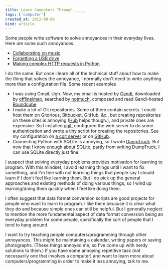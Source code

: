 ```yaml
---
title: Learn Computers Through _____
tags: ['computer']
created_at: 2012-08-09
kind: article
---
```

Some people write software to solve annoyances in their everyday lives. Here
are some such annoyances.

* [Collaborating on music](http://en.wikipedia.org/wiki/SoundCloud#History)
* [Forgetting a USB drive](http://en.wikipedia.org/wiki/Dropbox_(service)#History)
* [Making complex HTTP requests in Python](http:/python-requests.org)

I do the same. But once I learn all of the technical stuff about how to make
the thing that solves the annoyance, I normally don't need to write anything
more than a configuration file. Some recent examples

* I was using Gmail. Ugh. Now, my email is hosted by [Gandi](http://gandi.net),
    downloaded by [offlineimap](http://offlineimap.org), searched by
    [notmuch](http://notmuchmail.org), composed and read Gandi-hosted
    [Roundcube](http://roundcube.net/)
    <!--with [mutt]() or [roundcube]() and backed up on [Tarsnap]().-->
* I make a lot of Git repositories. Some of them contain secrets. I could host
    them on Gitorious, Bitbucket, GitHub, &c., but creating repositories on
    these sites is annoying ([Hub](http://defunkt.io/hub/) helps though.), and
    private ones are expensive. So I installed
    [cgit](http://hjemli.net/git/cgit/), configured the web server to do some
    authentication and wrote a tiny script for creating the repositories. See
    my configuration on [a cgit server](http://git.thomaslevine.com) or on
    [GitHub](https://github.com/tlevine/treegit).
* Connecting Python with SQLite is annoying, so I wrote
    [DumpTruck](http://www.dumptruck.io). But now that I know enough about
    SQLite, partly from writing DumpTruck, I can use SQLite directly just fine.

I suspect that solving everyday problems provides motivation for learning to
program. With this mindset, I avoid learning things until I want to fix
something, and I'm fine with not learning things that people say I should
learn if I don't feel like learning them. But I do pick up the general
approaches and existing methods of doing various things, so I wind up
learning/doing them quickly when I feel like doing them.

I often suggest that data format conversion scripts are good projects for
people who want to learn to program. I like them because it is clear what they
do and because simple ones can still be helpful. But I generally neglect to
mention the more fundamental aspect of data format conversion being an everyday
problem for some people, specifically the sort of people that I tend to hang
around.

I want to try teaching people computers/programming through other annoyances.
This might be maintaining a calendar, writing papers or saving photographs.
(These things annoyed me, so I've come up with nerdy solutions to them.)
If you have some annoying repetitive task (not necessarily one that involves
a computer) and want to learn more about computers/programming in order to
make it less annoying, talk to me.
